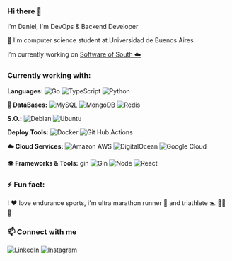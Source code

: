 ### Hi there 👋
I'm Daniel, I'm DevOps & Backend Developer

🌱 I'm computer science student at Universidad de Buenos Aires

 I’m currently working on [Software of South ☁️](https://south.software)

### Currently working with:
**Languages:**
![Go](https://img.shields.io/badge/-Go-blue?style=flat-square&logo=go)
![TypeScript](https://img.shields.io/badge/-TypeScript-blue?style=flat-square&logo=typescript)
![Python](https://img.shields.io/badge/-Python-yellowgreen?style=flat-square&logo=Python)

**📇 DataBases:** 
![MySQL](https://img.shields.io/badge/-MySQL-orange?style=flat-square&logo=mysql)
![MongoDB](https://img.shields.io/badge/-MongoDB-black?style=flat-square&logo=mongodb)
![Redis](https://img.shields.io/badge/-Redis-black?style=flat-square&logo=Redis)

**S.O.:**
![Debian](https://img.shields.io/badge/-Debian-ff69b4?style=flat-square&logo=Debian)
![Ubuntu](https://img.shields.io/badge/-Ubuntu-blueviolet?style=flat-square&logo=Ubuntu)

**Deploy Tools:** 
![Docker](https://img.shields.io/badge/-Docker-black?style=flat-square&logo=docker)
![Git Hub Actions](https://img.shields.io/badge/-githubactions-black?style=flat-square&logo=githubactions)

**☁️ Cloud Services:**
![Amazon AWS](https://img.shields.io/badge/Amazon%20AWS-orange?style=flat-square&logo=amazon-aws)
![DigitalOcean](https://img.shields.io/badge/-Digital%20Ocean-darkblue?style=flat-square&logo=digitalocean)
![Google Cloud](https://img.shields.io/badge/googlecloud%20AWS-orange?style=flat-square&logo=googlecloud)

**👁️ Frameworks & Tools:**
gin
![Gin](https://img.shields.io/badge/-Gin-black?style=flat-square&logo=gin)
![Node](https://img.shields.io/badge/-nodedotjs-black?style=flat-square&logo=nodedotjs)
![React](https://img.shields.io/badge/-React-black?style=flat-square&logo=react)

### ⚡ Fun fact:
I ❤️ love endurance sports, i'm ultra marathon runner 🏃 and triathlete 🏊 🚴‍♂️ 🏃

### 📫 Connect with me
<p align="left">
<a href="https://www.linkedin.com/in/daniel-cardozo-20b96a131/"><img src="https://img.shields.io/badge/linkedin-%230A66C2.svg?style=plastic&logo=linkedin&logoColor=white" alt="LinkedIn"/></a>
<a href="https://www.instagram.com/dani54196/"><img src="https://img.shields.io/badge/instagram-%23E4405F.svg?style=plastic&logo=instagram&logoColor=white" alt="Instagram"/></a>
</p>


<!--
**dani54196/dani54196** is a ✨ _special_ ✨ repository because its `README.md` (this file) appears on your GitHub profile.

Here are some ideas to get you started:

- 🔭 I’m currently working on ...
- 🌱 I’m currently learning ...
- 👯 I’m looking to collaborate on ...
- 🤔 I’m looking for help with ...
- 💬 Ask me about ...
-->
